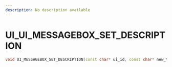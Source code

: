 ```yaml
---
description: No description available 
---
```


# UI\_UI_MESSAGEBOX_SET_DESCRIPTION

```cpp
void UI_MESSAGEBOX_SET_DESCRIPTION(const char* ui_id, const char* new_text);
```